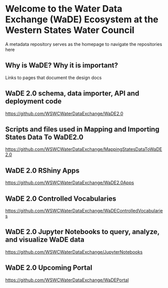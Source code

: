 # Welcome to the Water Data Exchange (WaDE) Ecosystem at the Western States Water Council

A metadata repository serves as the homepage to navigate the repositories here 


## Why is WaDE? Why it is important? 
Links to pages that document the design docs


## WaDE 2.0 schema, data importer, API and deployment code 
https://github.com/WSWCWaterDataExchange/WaDE2.0


## Scripts and files used in Mapping and Importing States Data To WaDE2.0
https://github.com/WSWCWaterDataExchange/MappingStatesDataToWaDE2.0


## WaDE 2.0 RShiny Apps
https://github.com/WSWCWaterDataExchange/WaDE2.0Apps


## WaDE 2.0 Controlled Vocabularies
https://github.com/WSWCWaterDataExchange/WaDEControlledVocabularies


## WaDE 2.0 Jupyter Notebooks to query, analyze, and visualize WaDE data
https://github.com/WSWCWaterDataExchange/JupyterNotebooks


## WaDE 2.0 Upcoming Portal
https://github.com/WSWCWaterDataExchange/WaDEPortal

